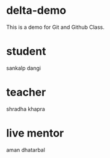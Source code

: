 # delta-demo
This is a demo for Git and Github Class.


# student
sankalp dangi
# teacher
shradha khapra
# live mentor
aman dhatarbal